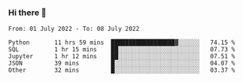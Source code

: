 ### Hi there 👋

<!--START_SECTION:waka-->

```text
From: 01 July 2022 - To: 08 July 2022

Python       11 hrs 59 mins  ██████████████████▓░░░░░░   74.15 %
SQL          1 hr 15 mins    ██░░░░░░░░░░░░░░░░░░░░░░░   07.73 %
Jupyter      1 hr 12 mins    ██░░░░░░░░░░░░░░░░░░░░░░░   07.51 %
JSON         39 mins         █░░░░░░░░░░░░░░░░░░░░░░░░   04.07 %
Other        32 mins         █░░░░░░░░░░░░░░░░░░░░░░░░   03.37 %
```

<!--END_SECTION:waka-->
